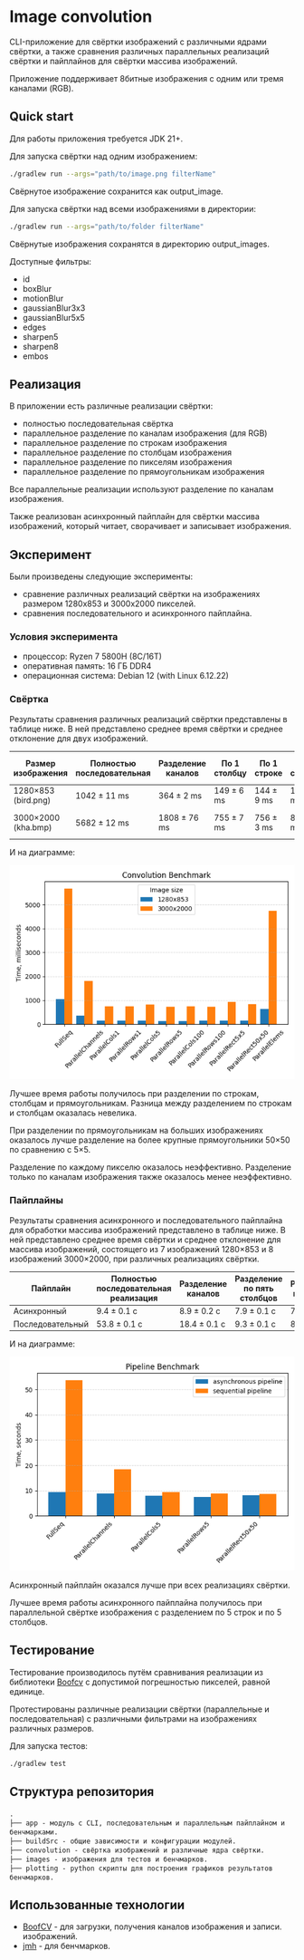 # Image convolution

CLI-приложение для свёртки изображений с различными ядрами свёртки,
а также сравнения различных параллельных реализаций свёртки и пайплайнов для свёртки массива изображений.

Приложение поддерживает 8битные изображения с одним или тремя каналами (RGB).

## Quick start

Для работы приложения требуется JDK 21+.

Для запуска свёртки над одним изображением:

```bash
./gradlew run --args="path/to/image.png filterName"
```

Свёрнутое изображение сохранится как output_image.

Для запуска свёртки над всеми изображениями в директории:

```bash
./gradlew run --args="path/to/folder filterName"
```

Свёрнутые изображения сохранятся в директорию output_images.

Доступные фильтры:

- id
- boxBlur
- motionBlur
- gaussianBlur3x3
- gaussianBlur5x5
- edges
- sharpen5
- sharpen8
- embos

## Реализация

В приложении есть различные реализации свёртки:

- полностью последовательная свёртка
- параллельное разделение по каналам изображения (для RGB)
- параллельное разделение по строкам изображения
- параллельное разделение по столбцам изображения
- параллельное разделение по пикселям изображения
- параллельное разделение по прямоугольникам изображения

Все параллельные реализации используют разделение по каналам изображения.

Также реализован асинхронный пайплайн для свёртки массива изображений,
который читает, сворачивает и записывает изображения.

## Эксперимент

Были произведены следующие эксперименты:

- сравнение различных реализаций свёртки на изображениях размером 1280x853 и 3000x2000 пикселей.
- сравнения последовательного и асинхронного пайплайна.

### Условия эксперимента

- процессор: Ryzen 7 5800H (8C/16T)
- оперативная память: 16 ГБ DDR4
- операционная система: Debian 12 (with Linux 6.12.22)

### Свёртка

Результаты сравнения различных реализаций свёртки представлены в таблице ниже.
В ней представлено среднее время свёртки и среднее отклонение для двух изображений.

| Размер изображения  | Полностью последовательная | Разделение каналов | По 1 столбцу | По 1 строке | По 5 столбцов | По 5 строк  | По 100 столбцов | По 100 строк | Прямоугольники 5×5 | Прямоугольники 50×50 | По элементам   |
|---------------------|----------------------------|--------------------|--------------|-------------|---------------|-------------|-----------------|--------------|--------------------|----------------------|----------------|
| 1280×853 (bird.png) | 1042 ± 11 ms               | 364 ± 2 ms         | 149 ± 6 ms   | 144 ± 9 ms  | 153 ± 6 ms    | 143 ± 4 ms  | 139 ± 5 ms      | 159 ± 5 ms   | 161 ± 10 ms        | 160 ± 13 ms          | 638 ± 23 ms    |
| 3000×2000 (kha.bmp) | 5682 ± 12 ms               | 1808 ± 76 ms       | 755 ± 7 ms   | 756 ± 3 ms  | 824 ± 7 ms    | 721 ± 11 ms | 750 ± 5 ms      | 731 ± 12 ms  | 932 ± 94 ms        | 840 ± 2 ms           | 4745 ± 1383 ms |

И на диаграмме:

![Сравнение реализаций свёртки](convolution.png)

Лучшее время работы получилось при разделении по строкам, столбцам и прямоугольникам.
Разница между разделением по строкам и столбцам оказалась невелика.

При разделении по прямоугольникам на больших изображениях оказалось лучше разделение
на более крупные прямоугольники 50×50 по сравнению с 5×5.

Разделение по каждому пикселю оказалось неэффективно.
Разделение только по каналам изображения также оказалось менее неэффективно.

### Пайплайны

Результаты сравнения асинхронного и последовательного пайплайна для обработки массива изображений
представлено в таблице ниже.
В ней представлено среднее время свёртки и среднее отклонение для массива изображений, состоящего из
7 изображений 1280×853 и 8 изображений 3000×2000, при различных реализациях свёртки.

| Пайплайн         | Полностью последовательная реализация | Разделение каналов | Разделение по пять столбцов | Разделение по 5 строк | Разделение по прямоугольникам 50×50 |
|------------------|---------------------------------------|--------------------|-----------------------------|-----------------------|-------------------------------------|
| Асинхронный      | 9.4 ± 0.1 с                           | 8.9 ± 0.2 с        | 7.9 ± 0.1 с                 | 7.4 ± 0.1 с           | 8.2 ± 0.1 с                         |
| Последовательный | 53.8 ± 0.1 с                          | 18.4 ± 0.1 с       | 9.3 ± 0.1 с                 | 8.8 ± 0.1 с           | 8.7 ± 0.1 с                         |

И на диаграмме:

![Сравнение пайплайнов](pipelines.png)

Асинхронный пайплайн оказался лучше при всех реализациях свёртки.

Лучшее время работы асинхронного пайплайна получилось при параллельной
свёртке изображения с разделением по 5 строк и по 5 столбцов.

## Тестирование

Тестирование производилось путём сравнивания реализации из
библиотеки [Boofcv](https://github.com/lessthanoptimal/BoofCV)
с допустимой погрешностью пикселей, равной единице.

Протестированы различные реализации свёртки (параллельные и последовательная) с различными фильтрами на
изображениях различных размеров.

Для запуска тестов:

```bash
./gradlew test  
```

## Структура репозитория

```text
.
├── app - модуль с CLI, последовательным и параллельным пайплайном и бенчмарками. 
├── buildSrc - общие зависимости и конфигурации модулей.
├── convolution - свёртка изображений и различные ядра свёртки.
├── images - изображения для тестов и бенчмарков.
├── plotting - python скрипты для построения графиков результатов бенчмарков.
```

## Использованные технологии

- [BoofCV](https://github.com/lessthanoptimal/BoofCV) - для загрузки, получения каналов изображения и записи.
  изображений.
- [jmh](https://github.com/openjdk/jmh) - для бенчмарков.